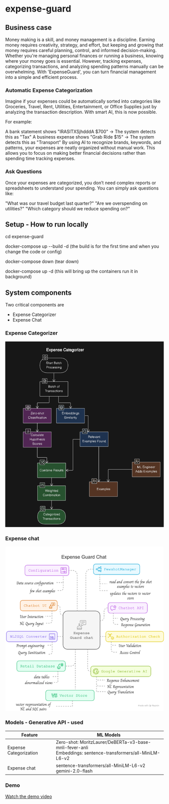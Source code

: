 # expense-guard

## Business case
Money making is a skill, and money management is a discipline. Earning money requires creativity, strategy, and effort, but keeping and growing that money requires careful planning, control, and informed decision-making. Whether you're managing personal finances or running a business, knowing where your money goes is essential. However, tracking expenses, categorizing transactions, and analyzing spending patterns manually can be overwhelming. With 'ExpenseGuard', you can turn financial management into a simple and efficient process.

### Automatic Expense Categorization
Imagine if your expenses could be automatically sorted into categories like Groceries, Travel, Rent, Utilities, Entertainment, or Office Supplies just by analyzing the transaction description. With smart AI, this is now possible.

For example:

A bank statement shows "IRASITXSjhdddA $700" → The system detects this as "Tax" A business expense shows "Grab Ride $15" → The system detects this as "Transport" By using AI to recognize brands, keywords, and patterns, your expenses are neatly organized without manual work. This allows you to focus on making better financial decisions rather than spending time tracking expenses.

### Ask Questions 
Once your expenses are categorized, you don’t need complex reports or spreadsheets to understand your spending. You can simply ask questions like:

"What was our travel budget last quarter?" "Are we overspending on utilities?" "Which category should we reduce spending on?"

## Setup - How to run locally
cd expense-guard

docker-compose up --build -d (the build is for the first time and when you change the code or config)

docker-compose down (tear down)

docker-compose up -d (this will bring up the containers run it in background)

## System components 

Two critical components are 
 - Expense Categorizer 
 - Expense Chat 

### Expense Categorizer
![Image](documentation/expense_categorizer.png)
 
### Expense chat 
![Image](documentation/expense-guard-chat.png)

### Models - Generative API - used

|Feature | ML Models|
|--------|----------|
|Expense Categorization|Zero-shot: MoritzLaurer/DeBERTa-v3-base-mnli-fever-anli <br> Embeddings: sentence-transformers/all-MiniLM-L6-v2|
|Expense chat | sentence-transformers/all-MiniLM-L6-v2 <br> gemini-2.0-flash|

### Demo

[Watch the demo video](documentation/expense_insights.mp4)